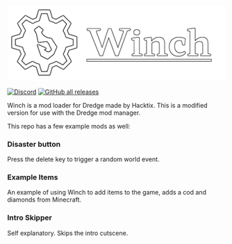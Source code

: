 ![Winch](./banner.png)

[![Discord](https://img.shields.io/discord/1097191320935735346?style=for-the-badge)](https://discord.gg/qFqPuTUAmD)
[![GitHub all releases](https://img.shields.io/github/downloads/DREDGE-Mods/Winch/total?style=for-the-badge)](https://github.com/DREDGE-Mods/Winch/releases)

Winch is a mod loader for Dredge made by Hacktix. This is a modified version for use with the Dredge mod manager.

This repo has a few example mods as well:

### Disaster button

Press the delete key to trigger a random world event.

### Example Items

An example of using Winch to add items to the game, adds a cod and diamonds from Minecraft.

### Intro Skipper

Self explanatory. Skips the intro cutscene.
